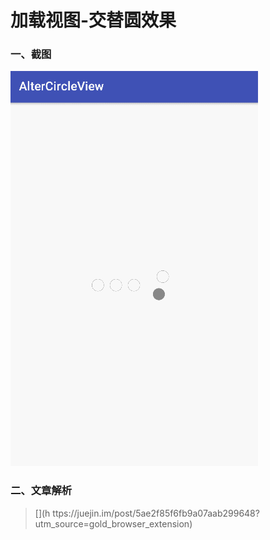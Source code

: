 # 加载视图-交替圆效果

### 一、截图
![image](https://github.com/VainAnts/AlterCircleView/blob/master/screenshot/alter_circle.gif)
### 二、文章解析
>[](h ttps://juejin.im/post/5ae2f85f6fb9a07aab299648?utm_source=gold_browser_extension)

